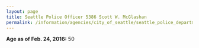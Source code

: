 ```yaml
---
layout: page
title: Seattle Police Officer 5386 Scott W. McGlashan
permalink: /information/agencies/city_of_seattle/seattle_police_department/copbook/5386/
---
```


**Age as of Feb. 24, 2016:** 50
